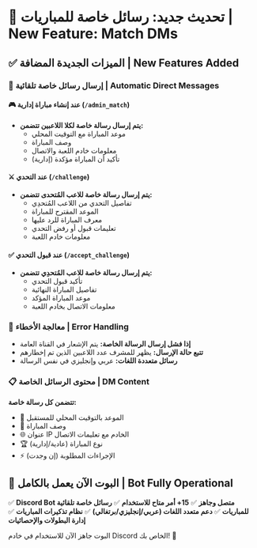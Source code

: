 # 🎉 تحديث جديد: رسائل خاصة للمباريات | New Feature: Match DMs

## ✅ الميزات الجديدة المضافة | New Features Added

### 📨 إرسال رسائل خاصة تلقائية | Automatic Direct Messages

#### 🎮 عند إنشاء مباراة إدارية (`/admin_match`)
- **يتم إرسال رسالة خاصة لكلا اللاعبين تتضمن:**
  - موعد المباراة مع التوقيت المحلي
  - وصف المباراة  
  - معلومات خادم اللعبة والاتصال
  - تأكيد أن المباراة مؤكدة (إدارية)

#### ⚔️ عند التحدي (`/challenge`)
- **يتم إرسال رسالة خاصة للاعب المُتحدى تتضمن:**
  - تفاصيل التحدي من اللاعب المُتحدِي
  - الموعد المقترح للمباراة
  - معرف المباراة للرد عليها
  - تعليمات قبول أو رفض التحدي
  - معلومات خادم اللعبة

#### ✅ عند قبول التحدي (`/accept_challenge`)  
- **يتم إرسال رسالة خاصة للاعب المُتحدِي تتضمن:**
  - تأكيد قبول التحدي
  - تفاصيل المباراة النهائية
  - موعد المباراة المؤكد
  - معلومات الاتصال بخادم اللعبة

### 🔧 معالجة الأخطاء | Error Handling

- **إذا فشل إرسال الرسالة الخاصة:** يتم الإشعار في القناة العامة
- **تتبع حالة الإرسال:** يظهر للمشرف عدد اللاعبين الذين تم إخطارهم
- **رسائل متعددة اللغات:** عربي وإنجليزي في نفس الرسالة

### 📋 محتوى الرسائل الخاصة | DM Content

**تتضمن كل رسالة خاصة:**
- 📅 الموعد بالتوقيت المحلي للمستقبل  
- 🎯 وصف المباراة
- 🌐 عنوان IP الخادم مع تعليمات الاتصال
- 🏆 نوع المباراة (عادية/إدارية)
- ⚡ الإجراءات المطلوبة (إن وجدت)

## 🤖 البوت الآن يعمل بالكامل | Bot Fully Operational

✅ **Discord Bot متصل وجاهز**
✅ **15+ أمر متاح للاستخدام** 
✅ **رسائل خاصة تلقائية للمباريات**
✅ **دعم متعدد اللغات (عربي/إنجليزي/برتغالي)**
✅ **نظام تذكيرات المباريات**
✅ **إدارة البطولات والإحصائيات**

البوت جاهز الآن للاستخدام في خادم Discord الخاص بك! 🎉